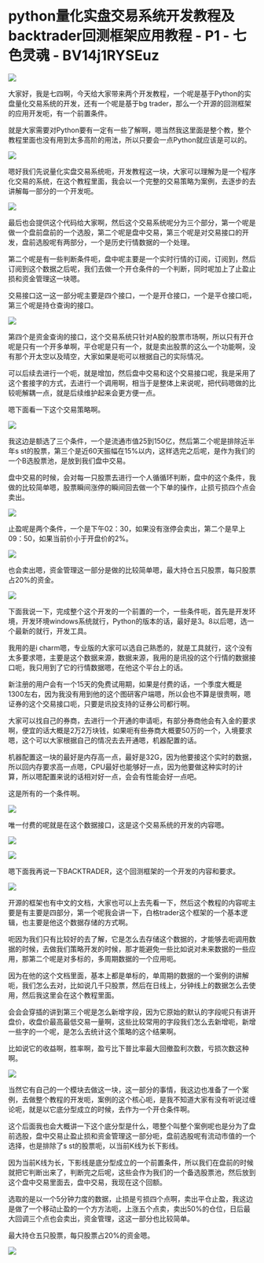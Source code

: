 # python量化实盘交易系统开发教程及backtrader回测框架应用教程 - P1 - 七色灵魂 - BV14j1RYSEuz

![](img/5663ce36e129bef6bc9c28e5aeae6f9f_0.png)

大家好，我是七四啊，今天给大家带来两个开发教程，一个呢是基于Python的实盘量化交易系统的开发，还有一个呢是基于bg trader，那么一个开源的回测框架的应用开发呃，有一个前置条件。

就是大家需要对Python要有一定有一些了解啊，嗯当然我这里面是整个教，整个教程里面也没有用到太多高阶的用法，所以只要会一点Python就应该是可以的。



![](img/5663ce36e129bef6bc9c28e5aeae6f9f_2.png)

嗯好我们先说量化实盘交易系统呃，开发教程这一块，大家可以理解为是一个程序化交易的系统，在这个教程里面，我会以一个完整的交易策略为案例，去逐步的去讲解每一部分的一个开发呃。



![](img/5663ce36e129bef6bc9c28e5aeae6f9f_4.png)

最后也会提供这个代码给大家啊，然后这个交易系统呢分为三个部分，第一个呢是做一个盘前盘前的一个选股，第二个呢是盘中交易，第三个呢是对交易接口的开发，盘前选股呢有两部分，一个是历史行情数据的一个处理。

第二个呢是有一些判断条件呃，盘中呢主要是一个实时行情的订阅，订阅到，然后订阅到这个数据之后呢，我们去做一个开仓条件的一个判断，同时呢加上了止盈止损和资金管理这一块嗯。

交易接口这一这一部分呢主要是四个接口，一个是开仓接口，一个是平仓接口呃，第三个呢是持仓查询的接口。

![](img/5663ce36e129bef6bc9c28e5aeae6f9f_6.png)

第四个是资金查询的接口，这个交易系统只针对A股的股票市场啊，所以只有开仓呢是只有一个开多单啊，平仓呢是只有一个，就是卖出股票的这么一个功能啊，没有那个开太空以及晴空，大家如果是呃可以根据自己的实际情况。

可以后续去进行一个呃，就是增加，然后盘中交易和这个交易接口呢，我是采用了这个套接字的方式，去进行一个调用啊，相当于是整体上来说呢，把代码嗯做的比较呃解耦一点，就是后续维护起来会更方便一点。

嗯下面看一下这个交易策略啊。

![](img/5663ce36e129bef6bc9c28e5aeae6f9f_8.png)

我这边是额选了三个条件，一个是流通市值25到150亿，然后第二个呢是排除近半年s st的股票，第三个是近60天振幅在15%以内，这样选完之后呢，是作为我们的一个B选股票池，是放到我们盘中交易。

盘中交易的时候，会对每一只股票去进行一个人循循环判断，盘中的这个条件，我做的比较简单嗯，股票瞬间涨停的瞬间回去做一个下单的操作，止损亏损四个点会卖出。



![](img/5663ce36e129bef6bc9c28e5aeae6f9f_10.png)

止盈呢是两个条件，一个是下午02：30，如果没有涨停会卖出，第二个是早上09：50，如果当前价小于开盘价的2%。



![](img/5663ce36e129bef6bc9c28e5aeae6f9f_12.png)

也会卖出嗯，资金管理这一部分是做的比较简单嗯，最大持仓五只股票，每只股票占20%的资金。

![](img/5663ce36e129bef6bc9c28e5aeae6f9f_14.png)

下面我说一下，完成整个这个开发的一个前置的一个，一些条件呃，首先是开发环境，开发环境windows系统就行，Python的版本的话，最好是3。8以后嗯，选一个最新的就行，开发工具。

我用的是i charm嗯，专业版的大家可以选自己熟悉的，就是工具就行，这个没有太多要求嗯，主要是这个数据来源，数据来源，我用的是讯投的这个行情的数据接口呃，我只用到了它的行情数据嗯，在他这个平台上的话。

新注册的用户会有一个15天的免费试用期，如果是付费的话，一个季度大概是1300左右，因为我没有用到他的这个图研客户端嗯，所以会也不算是很贵啊，嗯证券的这个交易接口呃，只要是讯投支持的证券公司都行啊。

大家可以找自己的券商，去进行一个开通的申请呃，有部分券商他会有入金的要求啊，便宜的话大概是2万2万块钱，如果呃有些券商大概要50万的一个，入境要求嗯，这个可以大家根据自己的情况去去开通嗯，机器配置的话。

机器配置这一块的最好是内存高一点，最好是32G，因为他要接这个实时的数据，所以回内存要求高一点嗯，CPU最好也能够好一点，因为他要做这种实时的计算，所以嗯配置来说的话相对好一点，会会有性能会好一点吧。

这是所有的一个条件啊。

![](img/5663ce36e129bef6bc9c28e5aeae6f9f_16.png)

唯一付费的呢就是在这个数据接口，这是这个交易系统的开发的内容嗯。

![](img/5663ce36e129bef6bc9c28e5aeae6f9f_18.png)

![](img/5663ce36e129bef6bc9c28e5aeae6f9f_19.png)

嗯下面我再说一下BACKTRADER，这个回测框架的一个开发的内容和要求。

![](img/5663ce36e129bef6bc9c28e5aeae6f9f_21.png)

开源的框架也有中文的文档，大家也可以上去先看一下，然后这个教程的内容呢主要是有主要是四部分，第一个呢我会讲一下，白格trader这个框架的一个基本逻辑，也主要是他这个数据存储的方式啊。

呃因为我们只有比较好的去了解，它是怎么去存储这个数据的，才能够去呃调用数据的时候，去做我们策略开发的时候，那才能避免一些比如说对未来数据的一些应用，那第二个呢是对多标的，多周期数据的一个应用呃。

因为在他的这个文档里面，基本上都是单标的，单周期的数据的一个案例的讲解呃，我们怎么去对，比如说几千只股票，然后在日线上，分钟线上的数据怎么去使用，然后我这里会在这个教程里面。

会会会穿插的讲到第三个呢是怎么新增字段，因为它原始的默认的字段呢只有讲开盘价，收盘价最高最低交易一量啊，这些比较常用的字段我们怎么去新增呃，新增一些字的一个呢，是怎么去统计这个策略的这个结果啊。

比如说它的收益啊，胜率啊，盈亏比下普比率最大回撤盈利次数，亏损次数这种啊。

![](img/5663ce36e129bef6bc9c28e5aeae6f9f_23.png)

当然它有自己的一个模块去做这一块，这一部分的事情，我这边也准备了一个案例，去做整个教程的开发呃，案例的这个核心呃，是我不知道大家有没有听说过缠论呃，就是以它底分型成立的时候，去作为一个开仓条件啊。

这个后面我也会大概讲一下这个底分型是什么，嗯整个叫整个案例呢也是分为了盘前选股，盘中交易止盈止损和资金管理这一部分呃，盘前选股呢有流动市值的一个选择，也是排除了s st的股票呃，以当前K线为长下影线。

因为当前K线为长，下影线是底分型成立的一个前置条件，所以我们在盘前的时候就把它判断出来了，判断完之后呢，这些会作为我们的一个备选股票池，然后放到这个盘中交易里面去，盘中交易，我现在这个回额。

选取的是以一个5分钟力度的数据，止损是亏损四个点啊，卖出平仓止盈，我这边是做了一个移动止盈的一个方方法呃，上涨五个点卖，卖出50%的仓位，日后最大回调三个点也会卖出，资金管理，这这一部分也比较简单。

最大持仓五只股票，每只股票占20%的资金嗯。

![](img/5663ce36e129bef6bc9c28e5aeae6f9f_25.png)